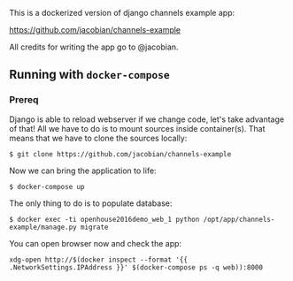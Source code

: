This is a dockerized version of django channels example app:

https://github.com/jacobian/channels-example


All credits for writing the app go to @jacobian.


## Running with `docker-compose`


### Prereq

Django is able to reload webserver if we change code, let's take advantage of that! All we have to do is to mount sources inside container(s). That means that we have to clone the sources locally:

```
$ git clone https://github.com/jacobian/channels-example
```

Now we can bring the application to life:

```
$ docker-compose up
```

The only thing to do is to populate database:

```
$ docker exec -ti openhouse2016demo_web_1 python /opt/app/channels-example/manage.py migrate
```

You can open browser now and check the app:

```
xdg-open http://$(docker inspect --format '{{ .NetworkSettings.IPAddress }}' $(docker-compose ps -q web)):8000
```
